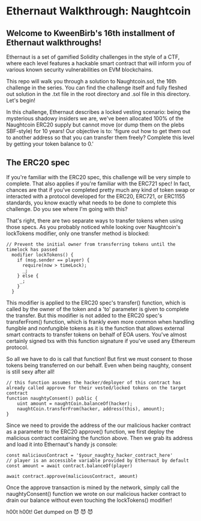 # Ethernaut Walkthrough: Naughtcoin
## Welcome to KweenBirb's 16th installment of Ethernaut walkthroughs! 

Ethernaut is a set of gamified Solidity challenges in the style of a CTF, where each level features a hackable smart contract that will inform you of various known security vulnerabilities on EVM blockchains.

This repo will walk you through a solution to Naughtcoin.sol, the 16th challenge in the series. You can find the challenge itself and fully fleshed out solution in the .txt file in the root directory and .sol file in this directory. Let's begin!

In this challenge, Ethernaut describes a locked vesting scenario: being the mysterious shadowy insiders we are, we've been allocated 100% of the Naughtcoin ERC20 supply but cannot move (or dump them on the plebs SBF-style) for 10 years! Our objective is to: 'figure out how to get them out to another address so that you can transfer them freely? Complete this level by getting your token balance to 0.'

## The ERC20 spec

If you're familiar with the ERC20 spec, this challenge will be very simple to complete. That also applies if you're familiar with the ERC721 spec! In fact, chances are that if you've completed pretty much any kind of token swap or interacted with a protocol developed for the ERC20, ERC721, or ERC1155 standards, you know exactly what needs to be done to complete this challenge. Do you see where I'm going with this?

That's right, there are two separate ways to transfer tokens when using those specs. As you probably noticed while looking over Naughtcoin's lockTokens modifier, only one transfer method is blocked:

```
// Prevent the initial owner from transferring tokens until the timelock has passed
  modifier lockTokens() {
    if (msg.sender == player) {
      require(now > timeLock);
      _;
    } else {
     _;
    }
  }
```

This modifier is applied to the ERC20 spec's transfer() function, which is called by the owner of the token and a 'to' parameter is given to complete the transfer. But this modifier is not added to the ERC20 spec's transferFrom() function, which is frankly even more common when handling fungible and nonfungible tokens as it is the function that allows external smart contracts to transfer tokens on behalf of EOA users. You've almost certainly signed txs with this function signature if you've used any Ethereum protocol.

So all we have to do is call that function! But first we must consent to those tokens being transferred on our behalf. Even when being naughty, consent is still sexy after all!

```
// this function assumes the hacker/deployer of this contract has already called approve for their vested/locked tokens on the target contract
function naughtyConsent() public {
    uint amount = naughtCoin.balanceOf(hacker);
    naughtCoin.transferFrom(hacker, address(this), amount);
}
```

Since we need to provide the address of the our malicious hacker contract as a parameter to the ERC20 approve() function, we first deploy the malicious contract containing the function above. Then we grab its address and load it into Ethernaut's handy js console:

```
const maliciousContract = '$your_naughty_hacker_contract_here'
// player is an accessible variable provided by Ethernaut by default
const amount = await contract.balanceOf(player) 

await contract.approve(maliciousContract, amount)
```

Once the approve transaction is mined by the network, simply call the naughtyConsent() function we wrote on our malicious hacker contract to drain our balance without even touching the lockTokens() modifier!

h00t h00t! Get dumped on 😈 😈 😈 